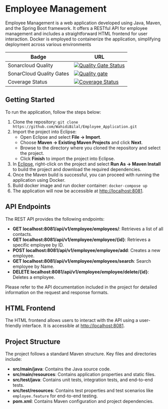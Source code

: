 <h1>Employee Management</h1>

<p>Employee Management is a web application developed using Java, Maven, and the Spring Boot framework. It offers a RESTful API for employee management and includes a straightforward HTML frontend for user interaction. Docker is employed to containerize the application, simplifying deployment across various environments</p>


| Badge                                                     | URL                                                                                           |
|-----------------------------------------------------------|-----------------------------------------------------------------------------------------------|
| Sonarcloud Quality                                       | [![Quality Gate Status](https://sonarcloud.io/api/project_badges/measure?project=WahidiBilal_Employee_Application&metric=alert_status)](https://sonarcloud.io/summary/new_code?id=WahidiBilal_Employee_Application) |
| SonarCloud Quality Gates                    | [![Quality gate](https://sonarcloud.io/api/project_badges/quality_gate?project=WahidiBilal_Employee_Application)](https://sonarcloud.io/summary/new_code?id=WahidiBilal_Employee_Application) |
| Coverage Status                                          | <a href='https://coveralls.io/github/WahidiBilal/Employee_Application'><img src='https://coveralls.io/repos/github/WahidiBilal/Employee_Application/badge.svg' alt='Coverage Status' /></a> |

<h2>Getting Started</h2>

<p>To run the application, follow the steps below:</p>

<ol>
  <li>Clone the repository: <code>git clone https://github.com/WahidiBilal/Employee_Application.git </code></li>
  <li>Import the project into Eclipse:
    <ul>
      <li>Open Eclipse and select <strong>File -> Import</strong>.</li>
      <li>Choose <strong>Maven -> Existing Maven Projects</strong> and click <strong>Next</strong>.</li>
      <li>Browse to the directory where you cloned the repository and select the project.</li>
      <li>Click <strong>Finish</strong> to import the project into Eclipse.</li>
    </ul>
  </li>
  <li>In <a href="https://www.eclipse.org/downloads/packages/" target="_blank">Eclipse</a>, right-click on the project and select <strong>Run As -> Maven Install</strong> to build the project and download the required dependencies.</li>
  <li>Once the Maven build is successful, you can proceed with running the application using Docker.</li>
  <li>Build docker image and run docker container: <code>docker-compose up </code></li>
  <li>The application will now be accessible at <a href="http://localhost:8081" target="_blank">http://localhost:8081</a>.</li>
</ol>

<h2>API Endpoints</h2>

<p>The REST API provides the following endpoints:</p>

<ul>
  <li><strong>GET localhost:8081/api/v1/employee/employees/</strong>: Retrieves a list of all contacts.</li> 
  <li><strong>GET localhost:8081/api/v1/employee/employee/{id}</strong>: Retrieves a specific employee by ID.</li>
  <li><strong>POST localhost:8081/api/v1/employee/employee/add</strong>: Creates a new employee.</li>
  <li><strong>GET localhost:8081/api/v1/employee/employees/search</strong>: Search employee by Name.</li>  
  <li><strong>DELETE localhost:8081/api/v1/employee/employee/delete/{id}</strong>: Deletes a employee.</li>
</ul>

<p>Please refer to the API documentation included in the project for detailed information on the request and response formats.</p>

<h2>HTML Frontend</h2>

<p>The HTML frontend allows users to interact with the API using a user-friendly interface. It is accessible at <a href="http://localhost:8081">http://localhost:8081</a>.</p>

<h2>Project Structure</h2>

<p>The project follows a standard Maven structure. Key files and directories include:</p>

<ul>
    <li><strong>src/main/java</strong>: Contains the Java source code.</li>
    <li><strong>src/main/resources</strong>: Contains application properties and static files.</li>
    <li><strong>src/test/java</strong>: Contains unit tests, integration tests, and end-to-end tests.</li>
    <li><strong>src/test/resources</strong>: Contains test properties and test scenarios like <code>employee.feature</code> for end-to-end testing.</li>
    <li><strong>pom.xml</strong>: Contains Maven configuration and project dependencies.</li>
</ul>
